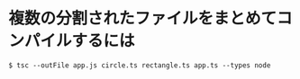 # 複数の分割されたファイルをまとめてコンパイルするには
```
$ tsc --outFile app.js circle.ts rectangle.ts app.ts --types node
```
